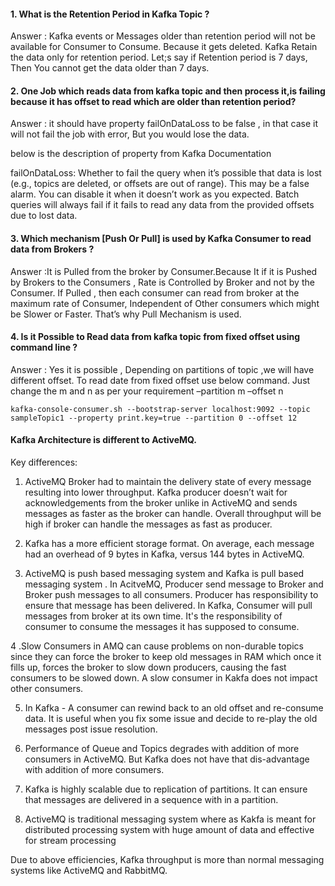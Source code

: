 #### 1. What is the Retention Period in Kafka Topic ?
   Answer :  Kafka events or Messages older than retention period will not be available for Consumer to Consume. Because it gets deleted. Kafka Retain the data only for retention period. Let;s say if Retention period is 7 days, Then You cannot get the data older than 7 days.

#### 2. One Job which reads data from kafka topic and then process it,is failing because it has offset to read which are older than retention period?

Answer : it should have property failOnDataLoss to be false , in that case it will not fail the job with error, But you would lose the data.

below is the description of property from Kafka Documentation

failOnDataLoss: Whether to fail the query when it’s possible that data is lost (e.g., topics are deleted, or offsets are out of range). This may be a false alarm. You can disable it when it doesn’t work as you expected. Batch queries will always fail if it fails to read any data from the provided offsets due to lost data.

#### 3. Which mechanism [Push Or Pull] is used by Kafka Consumer to read data from Brokers ?

Answer :It is Pulled from the broker by Consumer.Because It if it is Pushed by Brokers to the Consumers , Rate is Controlled by Broker and not by the Consumer.  If Pulled , then each consumer can read from broker at the maximum rate of Consumer, Independent of Other consumers which might be Slower or Faster. That’s why Pull Mechanism is used.

#### 4. Is it Possible to Read data from kafka topic from fixed offset using command line ?

Answer : Yes it is possible , Depending on partitions of topic ,we will have different offset. To read date from fixed offset use below command.
Just change the m and n as per your requirement  –partition m –offset n
```commandline
kafka-console-consumer.sh --bootstrap-server localhost:9092 --topic sampleTopic1 --property print.key=true --partition 0 --offset 12
```

#### Kafka Architecture is different to ActiveMQ.

Key differences:

1. ActiveMQ Broker had to maintain the delivery state of every message resulting into lower throughput. Kafka producer doesn’t wait for acknowledgements from the broker unlike in ActiveMQ and sends messages as faster as the broker can handle. Overall throughput will be high if broker can handle the messages as fast as producer.

2. Kafka has a more efficient storage format. On average, each message had an overhead of 9 bytes in Kafka, versus 144 bytes in ActiveMQ.

3. ActiveMQ is push based messaging system and Kafka is pull based messaging system . In AcitveMQ, Producer send message to Broker and Broker push messages to all consumers. Producer has responsibility to ensure that message has been delivered. In Kafka, Consumer will pull messages from broker at its own time. It's the responsibility of consumer to consume the messages it has supposed to consume.

4 .Slow Consumers in AMQ can cause problems on non-durable topics since they can force the broker to keep old messages in RAM which once it fills up, forces the broker to slow down producers, causing the fast consumers to be slowed down. A slow consumer in Kakfa does not impact other consumers.

5. In Kafka - A consumer can rewind back to an old offset and re-consume data. It is useful when you fix some issue and decide to re-play the old messages post issue resolution.

6. Performance of Queue and Topics degrades with addition of more consumers in ActiveMQ. But Kafka does not have that dis-advantage with addition of more consumers.

7. Kafka is highly scalable due to replication of partitions. It can ensure that messages are delivered in a sequence with in a partition.

8. ActiveMQ is traditional messaging system where as Kakfa is meant for distributed processing system with huge amount of data and effective for stream processing

Due to above efficiencies, Kafka throughput is more than normal messaging systems like ActiveMQ and RabbitMQ.